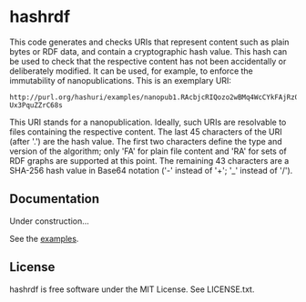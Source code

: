 hashrdf
=======

This code generates and checks URIs that represent content such as plain bytes or RDF data, and
contain a cryptographic hash value. This hash can be used to check that the respective content has
not been accidentally or deliberately modified. It can be used, for example, to enforce the
immutability of nanopublications. This is an exemplary URI:

    http://purl.org/hashuri/examples/nanopub1.RAcbjcRIQozo2wBMq4WcCYkFAjRz0AX-Ux3PquZZrC68s

This URI stands for a nanopublication. Ideally, such URIs are resolvable to files containing the
respective content. The last 45 characters of the URI (after '.') are the hash value. The first two
characters define the type and version of the algorithm; only 'FA' for plain file content and 'RA'
for sets of RDF graphs are supported at this point. The remaining 43 characters are a SHA-256 hash
value in Base64 notation ('-' instead of '+'; '_' instead of '/').


Documentation
-------------

Under construction...

See the [examples](src/main/resources/examples).


License
-------

hashrdf is free software under the MIT License. See LICENSE.txt.
